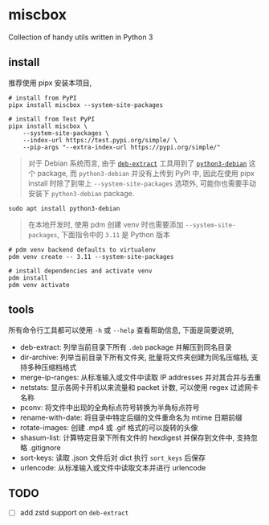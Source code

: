 # miscbox

Collection of handy utils written in Python 3

## install

推荐使用 pipx 安装本项目,

```shell
# install from PyPI
pipx install miscbox --system-site-packages

# install from Test PyPI
pipx install miscbox \
    --system-site-packages \
    --index-url https://test.pypi.org/simple/ \
    --pip-args "--extra-index-url https://pypi.org/simple/"
```

> 对于 Debian 系统而言, 由于 [`deb-extract`](src/miscbox/deb_extract.py) 工具用到了 [`python3-debian`](https://salsa.debian.org/python-debian-team/python-debian) 这个 package, 而 `python3-debian` 并没有上传到 PyPI 中, 因此在使用 pipx install 时除了到带上 `--system-site-packages` 选项外, 可能你也需要手动安装下 `python3-debian` package.

```shell
sudo apt install python3-debian
```

> 在本地开发时, 使用 pdm 创建 venv 时也需要添加 `--system-site-packages`, 下面指令中的 `3.11` 是 Python 版本

```shell
# pdm venv backend defaults to virtualenv
pdm venv create -- 3.11 --system-site-packages

# install dependencies and activate venv
pdm install
pdm venv activate
```

## tools

所有命令行工具都可以使用 `-h` 或 `--help` 查看帮助信息, 下面是简要说明,

- deb-extract: 列举当前目录下所有 `.deb` package 并解压到同名目录
- dir-archive: 列举当前目录下所有文件夹, 批量将文件夹创建为同名压缩档, 支持多种压缩档格式
- merge-ip-ranges: 从标准输入或文件中读取 IP addresses 并对其合并与去重
- netstats: 显示各网卡开机以来流量和 packet 计数, 可以使用 regex 过滤网卡名称
- pconv: 将文件中出现的全角标点符号转换为半角标点符号
- rename-with-date: 将目录中特定后缀的文件重命名为 mtime 日期前缀
- rotate-images: 创建 .mp4 或 .gif 格式的可以旋转的头像
- shasum-list: 计算特定目录下所有文件的 hexdigest 并保存到文件中, 支持忽略 .gitignore
- sort-keys: 读取 .json 文件后对 dict 执行 `sort_keys` 后保存
- urlencode: 从标准输入或文件中读取文本并进行 urlencode

## TODO

- [ ] add zstd support on `deb-extract`
